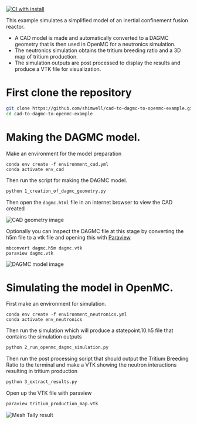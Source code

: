 [![CI with install](https://github.com/shimwell/cad-to-dagmc-to-openmc-example/actions/workflows/ci_with_install.yml/badge.svg)](https://github.com/shimwell/cad-to-dagmc-to-openmc-example/actions/workflows/ci_with_install.yml)

This example simulates a simplified model of an inertial confinement fusion reactor.

- A CAD model is made and automatically converted to a DAGMC geometry that is then used in OpenMC for a neutronics simulation.
- The neutronics simulation obtains the tritium breeding ratio and a 3D map of tritium production.
- The simulation outputs are post processed to display the results and produce a VTK file for visualization.

# First clone the repository
```bash
git clone https://github.com/shimwell/cad-to-dagmc-to-openmc-example.git
cd cad-to-dagmc-to-openmc-example
```

# Making the DAGMC model.

Make an environment for the model preparation
```
conda env create -f environment_cad.yml
conda activate env_cad
```

Then run the script for making the DAGMC model.
```bash
python 1_creation_of_dagmc_geometry.py
```

Then open the ```dagmc.html``` file in an internet browser to view the CAD created

![CAD geometry image](https://user-images.githubusercontent.com/8583900/159698975-d82544c7-635b-4117-b4bc-4d61a8cf9ecc.png)


Optionally you can inspect the DAGMC file at this stage by converting the h5m file to a vtk file and opening this with [Paraview](https://www.paraview.org/)
```
mbconvert dagmc.h5m dagmc.vtk
paraview dagmc.vtk
```
![DAGMC model image](https://user-images.githubusercontent.com/8583900/159698979-3665e14b-ca42-4df2-8a1e-deee6597efc0.png)



# Simulating the model in OpenMC.

First make an environment for simulation.

```
conda env create -f environment_neutronics.yml
conda activate env_neutronics
```

Then run the simulation which will produce a statepoint.10.h5 file that contains the simulation outputs
```bash
python 2_run_openmc_dagmc_simulation.py
```

Then run the post processing script that should output the Tritium Breeding Ratio to the terminal and make a VTK showing the neutron interactions resulting in tritium production
```bash
python 3_extract_results.py
```

Open up the VTK file with paraview
```bash
paraview tritium_production_map.vtk
```
![Mesh Tally result](https://user-images.githubusercontent.com/8583900/159698986-5e325860-dbd9-4b17-aba7-6043675ba2d3.png)
